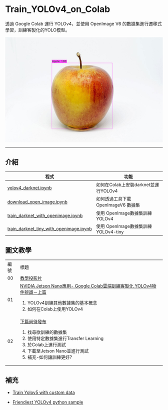 # Train_YOLOv4_on_Colab
透過 Google Colab 運行 YOLOv4，並使用 OpenImage  V6 的數據集進行遷移式學習，訓練客製化的YOLO模型。

![image](predictions_res.jpg)

---

## 介紹
|   程式  |   功能    |
|   ---        |    ---    |
|   [yolov4_darknet.ipynb](yolov4_darknet.ipynb)  |   如何在Colab上安裝darknet並運行YOLOv4
|   [download_open_image.ipynb](download_open_image.ipynb)  |   如何透過工具下載OpenImageV6 數據集  |
|   [train_darknet_with_openimage.ipynb](train_darknet_with_openimage.ipynb)    | 使用 OpenImage數據集訓練 YOLOv4
|   [train_darknet_tiny_with_openimage.ipynb](train_darknet_tiny_with_openimage.ipynb)    | 使用 OpenImage數據集訓練 YOLOv4-tiny


## 圖文教學

<table>
    <tr>
        <td>編號</td>
        <td>標題</td>
    </tr>
    <tr>
        <td>00</td>
        <td><a href='https://docs.google.com/presentation/d/1P3F1mvRdRu8Q0-Ai_mOfnliDgs3ytcGDL69qvh-pWos/edit?usp=sharing'>教學投影片</td>
    </tr>
    <tr>
        <td>01</td>
        <td>
            <a href='https://www.rs-online.com/designspark/nvidia-jetson-nano-google-colab-yolov4-cn'>NVIDIA Jetson Nano應用- Google Colab雲端訓練客製化 YOLOv4物件辨識－上篇</a> 
            <br>
            <ol>
                <li>YOLOv4訓練其他數據集的基本概念</li>
                <li>如何在Colab上使用YOLOv4</li>
            </ol>
        </td>
    </tr>
    <tr>
        <td>02</td>
        <td>
            <a href=''>下篇尚待發布</a>
            <br>
            <ol>
                <li>找尋欲訓練的數據集
                <li>使用特定數據集進行Transfer Learning
                <li>於Colab上進行測試
                <li>下載至Jetson Nano並進行測試
                <li>補充-如何讓訓練更好?
            </ol>
        </td>
    </tr>
</table>

## 補充

* [Train Yolov5 with custom data](https://github.com/p513817/YOLOv5_RoadCondition_TransferLearning_JetsonNano)

* [Friendiest YOLOv4 python sample](https://github.com/p513817/Friendiest_YOLOv4_Sample)

